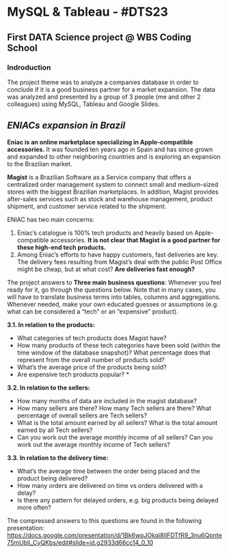 # MySQL & Tableau - #DTS23

## First DATA Science project @ WBS Coding School

### Indroduction
The project theme was to analyze a companies database in order to conclude if it is a good business partner for a market expansion.
The data was analyzed and presented by a group of 3 people (me and other 2 colleagues) using MySQL, Tableau and Google Slides.


## **_ENIACs expansion in Brazil_**
**Eniac is an online marketplace specializing in Apple-compatible accessories.**
It was founded ten years ago in Spain and has since grown and expanded to other neighboring countries and is exploring an expansion to the Brazilian market.

**Magist** is a Brazilian Software as a Service company that offers a centralized order management system to connect small and medium-sized stores with the biggest Brazilian marketplaces. In addition, Magist provides after-sales services such as stock and warehouse management, product shipment, and customer service related to the shipment.


ENIAC has two main concerns:
1. Eniac’s catalogue is 100% tech products and heavily based on Apple-compatible accessories.
**It is not clear that Magist is a good partner for these high-end tech products.**
2. Among Eniac’s efforts to have happy customers, fast deliveries are key.
The delivery fees resulting from Magist’s deal with the public Post Office might be cheap, but at what cost? **Are deliveries fast enough?**


The project answers to **Three main **business questions****:
Whenever you feel ready for it, go through the questions below. Note that in many cases, you will have to translate business terms into tables, columns and aggregations. Whenever needed, make your own educated guesses or assumptions (e.g. what can be considered a “tech” or an “expensive” product).

**3.1. In relation to the products:**
- What categories of tech products does Magist have?
- How many products of these tech categories have been sold (within the time window of the database snapshot)? What percentage does that represent from the overall number of products sold?
- What’s the average price of the products being sold?
- Are expensive tech products popular? *

**3.2. In relation to the sellers:**
- How many months of data are included in the magist database?
- How many sellers are there? How many Tech sellers are there? What percentage of overall sellers are Tech sellers?
- What is the total amount earned by all sellers? What is the total amount earned by all Tech sellers?
- Can you work out the average monthly income of all sellers? Can you work out the average monthly income of Tech sellers?
  
**3.3. In relation to the delivery time:**
- What’s the average time between the order being placed and the product being delivered?
- How many orders are delivered on time vs orders delivered with a delay?
- Is there any pattern for delayed orders, e.g. big products being delayed more often?


The compressed answers to this questions are found in the following presentation:
https://docs.google.com/presentation/d/1Bk6wpJOkqi8lIFDTfR9_3nu6Qpnte75mUblj_CyQKbs/edit#slide=id.g2933d66cc14_0_10
